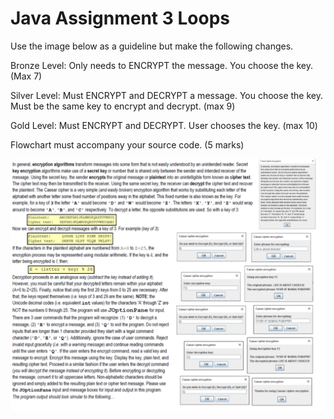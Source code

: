 # Java Assignment 3 Loops
Use the image below as a guideline but make the following changes.

Bronze Level: Only needs to ENCRYPT the message. You choose the key. (Max 7)

Silver Level: Must ENCRYPT and DECRYPT a message. You choose the key. Must be the same key to encrypt and decrypt. (max 9)

Gold Level: Must ENCRYPT and DECRYPT. User chooses the key. (max 10)

Flowchart must accompany your source code. (5 marks)

![Assignment description](/java-a3.png)